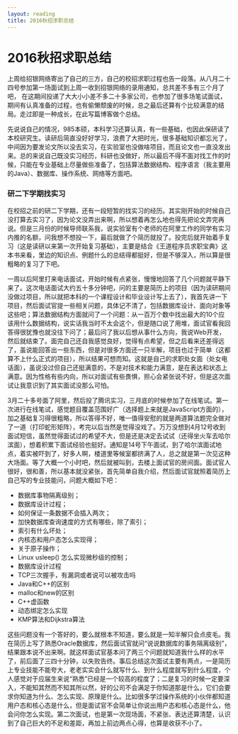 ```yaml
---
layout: reading
title: 2016秋招求职总结
---
```

# 2016秋招求职总结

上周给招银网络寄出了自己的三方，自己的校招求职过程也告一段落。从八月二十四号参加第一场面试到上周一收到招银网络的录用通知，总共差不多有三个月了吧， 在这期间投递了大大小小差不多二十多家公司，也参加了很多场笔试面试，期间有认真准备的过程，也有偷懒颓废的时候，总之最后还算有个比较满意的结局。走过即是一种成长，在此写篇博客做个总结。

先说说自己的情况，985本硕，本科学习还算认真，有一些基础，也因此保研读了本校研究生。读研后简直没好好学习，浪费了大把时光，很多基础知识都忘光了，中间因为要发论文所以没去实习，在实验室也没做啥项目，而且论文也一直没发出来。总的来说自己既没实习经历，科研也没做好，所以最后不得不面对找工作的时候，只能在专业基础上尽量做些准备了，包括算法数据结构、程序语言（我主要用的Java）、数据库、操作系统、网络等方面吧。

### 研二下学期找实习

在校招之前的研二下学期，还有一段短暂的找实习的经历。其实刚开始的时候自己没打算去实习了，因为论文没弄出来啊，所以想着再怎么地也得先把论文弄完再说。但是三月份的时候导师联系我，说实验室有个老师的在阿里工作的同学有实习内推的名额，问我想不想投一下，最后就做了个简历就投了。投完后就开始着手复习（这是读研以来第一次开始复习基础），主要是结合《王道程序员求职宝典》这本书来看，里边的知识点、例题什么的总结得都挺好，但是不够深入，所以算是很粗略的复习了下吧。

一周以后阿里打来电话面试，开始时候有点紧张，慢慢地回答了几个问题就平静下来了。这次电话面试大约五十多分钟吧，问的主要是简历上的项目（因为读研期间没做过项目，所以就把本科的一个课程设计和毕业设计写上去了），我首先讲一下项目，然后面试官提一些相关问题，具体记不清了，包括数据库设计、面向对象等这些吧；算法数据结构方面就问了一个问题：从一百万个数中找出最大的10个应该用什么数据结构，说实话我当时不太会这个，但是随口说了用堆，面试官看我回答得很犹豫也就没往下问了；最后问了我以后想从事什么方向，我说Web开发，然后就结束了。面完自己还自我感觉良好，觉得有点希望，但之后看来还差得远了，虽说能回答出一些东西，但是对很多方面还一只半解，项目也过于简单（这都算不上什么正式的项目），所以结果可想而知。这就是自己的求职处女面（处女电话面），虽说没过但自己还挺满意的，不是对技术和能力满意，是在表达和状态上满意。因为性格有些内向，所以对面试有些畏惧，担心会紧张说不好，但是这次面试让我意识到了其实面试没那么可怕。

3月二十多号面了阿里，然后投了腾讯实习，三月底的时候参加了在线笔试。第一次进行在线笔试，感觉题目覆盖范围好广（选择题上来就是JavaScript方面的），加之基础复习得很粗略，所以答得不好，唯一值得安慰的就是两道算法题完全做对了一道（打印蛇形矩阵），考完以后当然是觉得没戏了。万万没想到4月12号收到面试短信，虽然觉得面试过的希望不大，但是还是决定去试试（还得坐火车去哈尔滨面），想着积累下面试经验也挺好。通知是14号下午面试，到了哈尔滨面试地点，着实被吓到了，好多人啊，楼道里等候室都挤满了人，总之就是第一次见这种大场面。等了大概一个小时吧，然后就被叫到，去楼上面试官的房间面。面试官人很好，很和善，所以基本就没紧张，首先简单自我介绍，然后面试官就照着简历上自己写的专业技能问，问题大概如下吧：

- 数据库事物隔离级别；
- 数据库设计过程；
- 如何保证一条数据不会插入两次；
- 加快数据库查询速度的方式有哪些，除了索引；
- 索引有什么坏处；
- 内核态和用户态怎么实现得；
- 关于原子操作；
- Linux usleep() 怎么实现微秒级的控制；
- 数据库设计过程
- TCP三次握手，有漏洞或者说可以被攻击吗
- Java和C++的区别
- malloc和new的区别
- C++虚函数
- 动态绑定怎么实现
- KMP算法和Dijkstra算法

这些问题没有一个答好的，要么就根本不知道，要么就是一知半解只会点皮毛。我在简历上写了熟悉Oracle数据库，然后面试官就问“说说数据库的事务隔离级别”，结果跟本说不出来啊。就这样面试官基本问了两三个问题就知道我什么样的水平了，前后面了三四十分钟，以失败告终。事后总结这次面试主要有两点，一是简历上专业技能不能夸大，老老实实会什么就写什么、到什么程度就写到什么程度，个人感觉对于应届生来说“熟悉”已经是一个较高的程度了；二是复习的时候一定要深入，不能知其然而不知其所以然，好的公司不会满足于你知道那是什么，它们会要求你知道为什么、怎么实现、原理是什么。比如很多学过操作系统的小伙伴都知道用户态和核心态是什么，但是面试官不会简单让你说出用户态和核心态是什么，他会问你怎么实现。第二次面试，也是第一次现场面，不紧张、表达还算清楚，认识到了自己巨大的不足和差距，再加上前边两点心得，也算是收获不小了。
   

